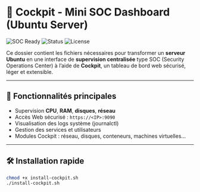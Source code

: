# 🧠 Cockpit - Mini SOC Dashboard (Ubuntu Server)

![SOC Ready](https://img.shields.io/badge/SOC-Ready-blueviolet?style=for-the-badge&logo=linux)
![Status](https://img.shields.io/badge/Status-Stable-success?style=for-the-badge)
![License](https://img.shields.io/badge/License-MIT-green?style=for-the-badge)

Ce dossier contient les fichiers nécessaires pour transformer un **serveur Ubuntu** en une interface de **supervision centralisée** type SOC (Security Operations Center) à l’aide de **Cockpit**, un tableau de bord web sécurisé, léger et extensible.

---

## 🚀 Fonctionnalités principales

- Supervision **CPU**, **RAM**, **disques**, **réseau**
- Accès Web sécurisé : `https://<IP>:9090`
- Visualisation des logs système (journalctl)
- Gestion des services et utilisateurs
- Modules Cockpit : réseau, disques, conteneurs, machines virtuelles...

---

## 🛠 Installation rapide

```bash
chmod +x install-cockpit.sh
./install-cockpit.sh

